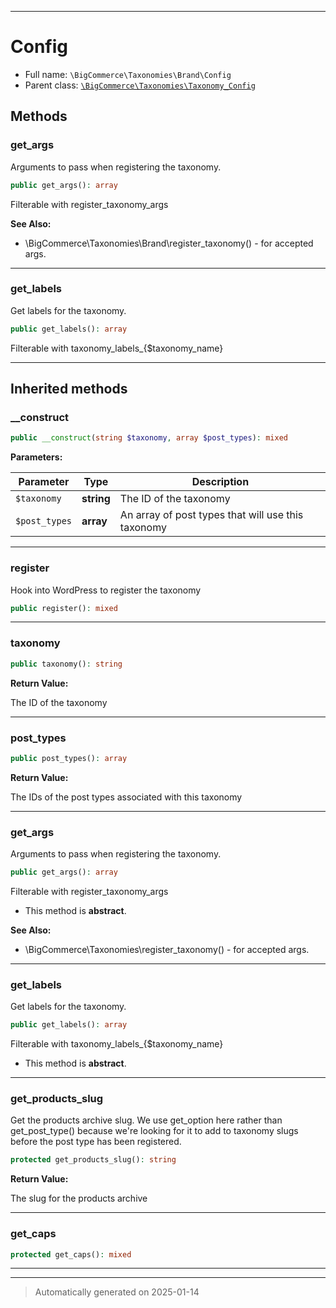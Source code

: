 ***

# Config





* Full name: `\BigCommerce\Taxonomies\Brand\Config`
* Parent class: [`\BigCommerce\Taxonomies\Taxonomy_Config`](./classes/BigCommerce/Taxonomies/Taxonomy_Config.md)




## Methods


### get_args

Arguments to pass when registering the taxonomy.

```php
public get_args(): array
```

Filterable with register_taxonomy_args










**See Also:**

* \BigCommerce\Taxonomies\Brand\register_taxonomy() - for accepted args.

***

### get_labels

Get labels for the taxonomy.

```php
public get_labels(): array
```

Filterable with taxonomy_labels_{$taxonomy_name}










***


## Inherited methods


### __construct



```php
public __construct(string $taxonomy, array $post_types): mixed
```








**Parameters:**

| Parameter | Type | Description |
|-----------|------|-------------|
| `$taxonomy` | **string** | The ID of the taxonomy |
| `$post_types` | **array** | An array of post types that will use this taxonomy |





***

### register

Hook into WordPress to register the taxonomy

```php
public register(): mixed
```












***

### taxonomy



```php
public taxonomy(): string
```









**Return Value:**

The ID of the taxonomy




***

### post_types



```php
public post_types(): array
```









**Return Value:**

The IDs of the post types associated with this taxonomy




***

### get_args

Arguments to pass when registering the taxonomy.

```php
public get_args(): array
```

Filterable with register_taxonomy_args


* This method is **abstract**.







**See Also:**

* \BigCommerce\Taxonomies\register_taxonomy() - for accepted args.

***

### get_labels

Get labels for the taxonomy.

```php
public get_labels(): array
```

Filterable with taxonomy_labels_{$taxonomy_name}


* This method is **abstract**.







***

### get_products_slug

Get the products archive slug. We use get_option here
rather than get_post_type() because we're looking for it
to add to taxonomy slugs before the post type has been
registered.

```php
protected get_products_slug(): string
```









**Return Value:**

The slug for the products archive




***

### get_caps



```php
protected get_caps(): mixed
```












***


***
> Automatically generated on 2025-01-14
